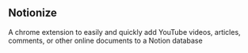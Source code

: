 ## Notionize
A chrome extension to easily and quickly add YouTube videos, articles, comments, or other online documents to a Notion database
